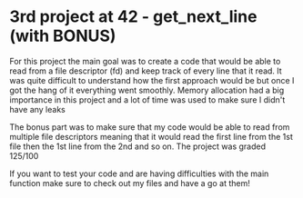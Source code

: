 # 3rd project at 42 - get_next_line (with BONUS)
For this project the main goal was to create a code that would be able to read from a file descriptor (fd) and keep track of every line that it read.
It was quite difficult to understand how the first approach would be but once I got the hang of it everything went smoothly.
Memory allocation had a big importance in this project and a lot of time was used to make sure I didn't have any leaks

The bonus part was to make sure that my code would be able to read from multiple file descriptors meaning that it would read the first line from the 1st file then the 1st line from the 2nd and so on.
The project was graded 125/100

If you want to test your code and are having difficulties with the main function make sure to check out my files and have a go at them!
